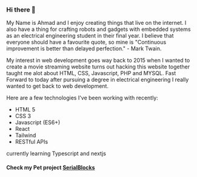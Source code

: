 ### Hi there 👋
My Name is Ahmad and I enjoy creating things that live on the internet.
I also have a thing for crafting robots and gadgets with embedded systems as an electrical engineering student in their final year.
I believe that everyone should have a favourite quote, so mine is "Continuous improvement is better than delayed perfection." - Mark Twain.

My interest in web development goes way back to 2015 when I wanted to create a movie streaming website turns out hacking this website together taught me alot about HTML, CSS, Javascript, PHP and MYSQL.
Fast Forward to today after pursuing a degree in electrical engineering I really wanted to get back to web development.

Here are a few technologies I've been working with recently:

- HTML 5
- CSS 3
- Javascript (ES6+)
- React
- Tailwind
- RESTful APIs

currently learning Typescript and nextjs

#### Check my Pet project [SerialBlocks](https://github.com/serialblocksLabs/SerialBlocks)

